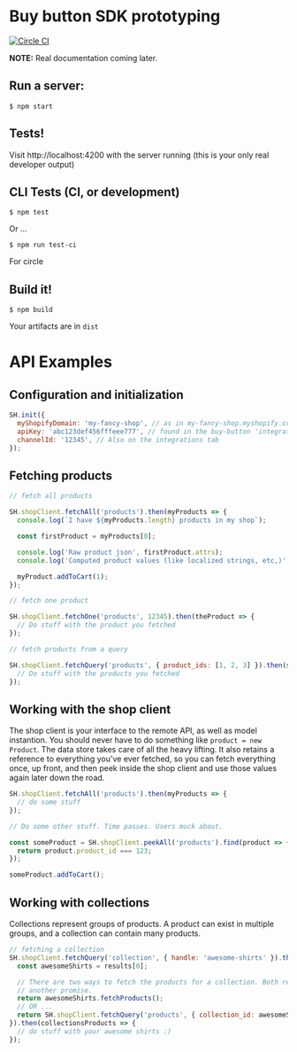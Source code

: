 # Buy button SDK prototyping
[![Circle CI](https://circleci.com/gh/Shopify/buy-button-sdk.png?circle-token=ca84774a88598f639b174d498c219163e04adbb2)](https://circleci.com/gh/Shopify/buy-button-sdk)


**NOTE:** Real documentation coming later.

## Run a server:

    $ npm start

## Tests!

Visit http://localhost:4200 with the server running (this is your only real
developer output)

## CLI Tests (CI, or development)

    $ npm test

Or ...

    $ npm run test-ci

For circle

## Build it!

    $ npm build

Your artifacts are in `dist`

# API Examples

## Configuration and initialization

```javascript
SH.init({
  myShopifyDomain: 'my-fancy-shop', // as in my-fancy-shop.myshopify.com
  apiKey: 'abc123def456fffeee777', // found in the buy-button 'integrations' tab
  channelId: '12345', // Also on the integrations tab
});
```

## Fetching products

```javascript
// fetch all products

SH.shopClient.fetchAll('products').then(myProducts => {
  console.log(`I have ${myProducts.length} products in my shop`);

  const firstProduct = myProducts[0];

  console.log('Raw product json', firstProduct.attrs);
  console.log('Computed product values (like localized strings, etc,)', firstProduct);

  myProduct.addToCart(1);
});

// fetch one product

SH.shopClient.fetchOne('products', 12345).then(theProduct => {
  // Do stuff with the product you fetched
});

// fetch products from a query

SH.shopClient.fetchQuery('products', { product_ids: [1, 2, 3] }).then(someProducts => {
  // Do stuff with the products you fetched
});
```

## Working with the shop client

The shop client is your interface to the remote API, as well as model instantion.
You should never have to do something like `product = new Product`. The data
store takes care of all the heavy lifting. It also retains a reference to
everything you've ever fetched, so you can fetch everything once, up front, and
then peek inside the shop client and use those values again later down the road.

```javascript
SH.shopClient.fetchAll('products').then(myProducts => {
  // do some stuff
});

// Do some other stuff. Time passes. Users muck about.

const someProduct = SH.shopClient.peekAll('products').find(product => {
  return product.product_id === 123;
});

someProduct.addToCart();
```

## Working with collections

Collections represent groups of products. A product can exist in multiple
groups, and a collection can contain many products.

```javascript
// fetching a collection
SH.shopClient.fetchQuery('collection', { handle: 'awesome-shirts' }).then(results => {
  const awesomeShirts = results[0];

  // There are two ways to fetch the products for a collection. Both return
  // another promise.
  return awesomeShirts.fetchProducts();
  // OR ...
  return SH.shopClient.fetchQuery('products', { collection_id: awesomeShirts.attrs.id });
}).then(collectionsProducts => {
  // do stuff with your awesome shirts :)
});
```
